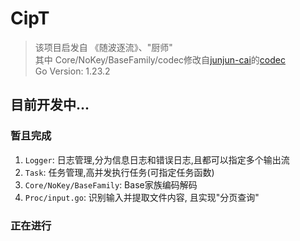 # CipT
> 该项目启发自 《随波逐流》、"厨师" <br>
> 其中 Core/NoKey/BaseFamily/codec修改自[junjun-cai](https://github.com/junjun-cai/codec)的[codec](https://github.com/junjun-cai/codec)<br>
> Go Version: 1.23.2

## 目前开发中...

### 暂且完成

1. `Logger`: 日志管理,分为信息日志和错误日志,且都可以指定多个输出流
2. `Task`: 任务管理,高并发执行任务(可指定任务函数)
3. `Core/NoKey/BaseFamily`: Base家族编码解码
4. `Proc/input.go`: 识别输入并提取文件内容, 且实现"分页查询"

### 正在进行